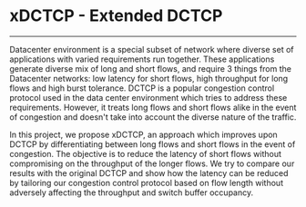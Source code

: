 xDCTCP - Extended DCTCP
========================
---
Datacenter environment is a special subset of network where diverse set of applications with varied requirements run together. These applications generate  diverse mix of long and short flows, and require 3 things from the Datacenter networks: low latency for short flows, high throughput for long flows and high burst tolerance. DCTCP is a popular congestion control protocol used in the data center environment which tries to address these requirements. However, it treats long flows and short flows alike in the event of congestion and doesn't take into account the diverse nature of the traffic. 
	
In this project, we propose xDCTCP, an approach which improves upon DCTCP by differentiating between long flows and short flows in the event of congestion. The objective is to reduce the latency of short flows without compromising on the throughput of the longer flows. We try to compare our results with the original DCTCP and show how the latency can be reduced by tailoring our congestion control protocol based on flow length without adversely affecting the throughput and switch buffer occupancy.